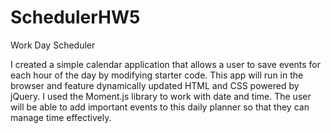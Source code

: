 # SchedulerHW5
Work Day Scheduler


I created a simple calendar application that allows a user to save events for each hour of the day by modifying starter code. This app will run in the browser and feature dynamically updated HTML and CSS powered by jQuery. I used the Moment.js library to work with date and time. The user will be able to add important events to this daily planner so that they can manage time effectively.
